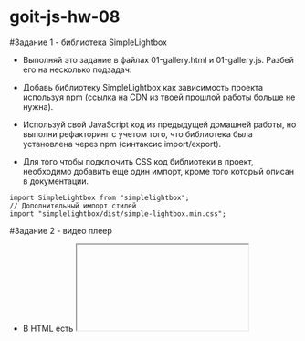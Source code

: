 # goit-js-hw-08
#Задание 1 - библиотека SimpleLightbox
- Выполняй это задание в файлах 01-gallery.html и 01-gallery.js. Разбей его на несколько подзадач:

- Добавь библиотеку SimpleLightbox как зависимость проекта используя npm (ссылка на CDN из твоей прошлой работы больше не нужна).
- Используй свой JavaScript код из предыдущей домашней работы, но выполни рефакторинг с учетом того, что библиотека была установлена через npm (синтаксис import/export).
- Для того чтобы подключить CSS код библиотеки в проект, необходимо добавить еще один импорт, кроме того который описан в документации.

```// Описан в документации
import SimpleLightbox from "simplelightbox";
// Дополнительный импорт стилей
import "simplelightbox/dist/simple-lightbox.min.css";
```
#Задание 2 - видео плеер
- В HTML есть <iframe> с видео для Vimeo плеера. Напиши скрипт который будет сохранять текущее время воспроизведения видео в локальное хранилище и, при перезагрузке страницы, продолжать воспроизводить видео с этого времени.

```<iframe
  id="vimeo-player"
  src="https://player.vimeo.com/video/236203659"
  width="640"
  height="360"
  frameborder="0"
  allowfullscreen
  allow="autoplay; encrypted-media"
></iframe>
  ```
- Выполняй это задание в файлах 02-video.html и 02-video.js. Разбей его на несколько подзадач:

1. Ознакомься с документацией библиотеки Vimeo плеера.
2. Добавь библиотеку как зависимость проекта через npm.
3. Инициализируй плеер в файле скрипта как это описано в секции pre-existing player, но учти что у тебя плеер добавлен как npm пакет, а не через CDN.
4. Разбери документацию метода on() и начни отслеживать событие timeupdate - обновление времени воспроизведения.
5. Сохраняй время воспроизведения в локальное хранилище. Пусть ключом для хранилища будет строка "videoplayer-current-time".
6. При перезагрузке страницы воспользуйся методом setCurrentTime() для того чтобы возобновить воспроизведение с сохраненной позиции.
7. Добавь в проект бибилотеку lodash.throttle и сделай так, чтобы время воспроизведения обновлялось в хранилище не чаще чем раз в секунду.

#Задание 3 - форма обратной связи
- В HTML есть разметка формы. Напиши скрипт который будет сохранять значения полей в локальное хранилище когда пользователь что-то печатает.

```<form class="feedback-form" autocomplete="off">
  <label>
    Email
    <input type="email" name="email" autofocus />
  </label>
  <label>
    Message
    <textarea name="message" rows="8"></textarea>
  </label>
  <button type="submit">Submit</button>
</form>
  ```
- Выполняй это задание в файлах 03-feedback.html и 03-feedback.js. Разбей его на несколько подзадач:

- Отслеживай на форме событие input, и каждый раз записывай в локальное хранилище объект с полями email и message, в которых сохраняй текущие значения полей формы. Пусть ключом для хранилища будет строка "feedback-form-state".
- При загрузке страницы проверяй состояние хранилища, и если там есть сохраненные данные, заполняй ими поля формы. В противном случае поля должны быть пустыми.
- При сабмите формы очищай хранилище и поля формы, а также выводи объект с полями email, message и текущими их значениями в консоль.
- Сделай так, чтобы хранилище обновлялось не чаще чем раз в 500 миллисекунд. Для этого добавь в проект и используй библиотеку lodash.throttle.

